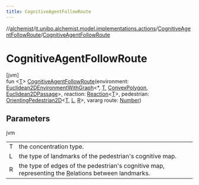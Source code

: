```yaml
---
title: CognitiveAgentFollowRoute
---
```

//[alchemist](../../../index.html)/[it.unibo.alchemist.model.implementations.actions](../index.html)/[CognitiveAgentFollowRoute](index.html)/[CognitiveAgentFollowRoute](-cognitive-agent-follow-route.html)



# CognitiveAgentFollowRoute



[jvm]\
fun <[T](index.html)> [CognitiveAgentFollowRoute](-cognitive-agent-follow-route.html)(environment: [Euclidean2DEnvironmentWithGraph](../../it.unibo.alchemist.model.interfaces.environments/-euclidean2-d-environment-with-graph/index.html)<*, [T](index.html), [ConvexPolygon](../../it.unibo.alchemist.model.interfaces.geometry.euclidean2d/-convex-polygon/index.html), [Euclidean2DPassage](../../it.unibo.alchemist.model.interfaces.geometry.euclidean2d.graph/-euclidean2-d-passage/index.html)>, reaction: [Reaction](../../it.unibo.alchemist.model.interfaces/-reaction/index.html)<[T](index.html)>, pedestrian: [OrientingPedestrian2D](../../it.unibo.alchemist.model.interfaces/index.html#1465026919%2FClasslikes%2F-134779887)<[T](index.html), [L](index.html), [R](index.html)>, vararg route: [Number](https://kotlinlang.org/api/latest/jvm/stdlib/kotlin/-number/index.html))



## Parameters


jvm

| | |
|---|---|
| T | the concentration type. |
| L | the type of landmarks of the pedestrian's cognitive map. |
| R | the type of edges of the pedestrian's cognitive map, representing the [R](index.html)elations between landmarks. |




